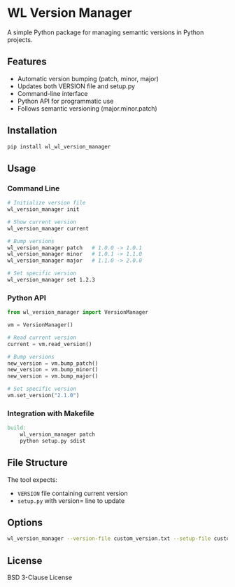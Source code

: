 # WL Version Manager

A simple Python package for managing semantic versions in Python projects.

## Features

- Automatic version bumping (patch, minor, major)
- Updates both VERSION file and setup.py
- Command-line interface
- Python API for programmatic use
- Follows semantic versioning (major.minor.patch)

## Installation

```bash
pip install wl_wl_version_manager
```

## Usage

### Command Line

```bash
# Initialize version file
wl_version_manager init

# Show current version
wl_version_manager current

# Bump versions
wl_version_manager patch   # 1.0.0 -> 1.0.1
wl_version_manager minor   # 1.0.1 -> 1.1.0
wl_version_manager major   # 1.1.0 -> 2.0.0

# Set specific version
wl_version_manager set 1.2.3
```

### Python API

```python
from wl_version_manager import VersionManager

vm = VersionManager()

# Read current version
current = vm.read_version()

# Bump versions
new_version = vm.bump_patch()
new_version = vm.bump_minor()
new_version = vm.bump_major()

# Set specific version
vm.set_version("2.1.0")
```

### Integration with Makefile

```makefile
build:
	wl_version_manager patch
	python setup.py sdist
```

## File Structure

The tool expects:
- `VERSION` file containing current version
- `setup.py` with version= line to update

## Options

```bash
wl_version_manager --version-file custom_version.txt --setup-file custom_setup.py current
```

## License

BSD 3-Clause License